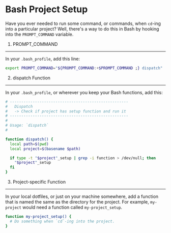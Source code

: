 Bash Project Setup
==================

Have you ever needed to run some command, or commands, when `cd`-ing into a particular project? Well, there's a way to do this in Bash by hooking into the `PROMPT_COMMAND` variable.

1. PROMPT_COMMAND
-----------------

In your `.bash_profile`, add this line:

```bash
export PROMPT_COMMAND="${PROMPT_COMMAND:+$PROMPT_COMMAND ;} dispatch"
```

2. dispatch Function
--------------------

In your `.bash_profile`, or wherever you keep your Bash functions, add this:

```bash
# ----------------------------------------------------
#   Dispatch
#   -> Check if project has setup function and run it
# ----------------------------------------------------
#
# Usage: `dispatch`
#

function dispatch() {
  local path=$(pwd)
  local project=$(basename $path)

  if type -t "$project"_setup | grep -i function > /dev/null; then
    "$project"_setup
  fi
}
```

3. Project-specific Function
----------------------------

In your local dotfiles, or just on your machine somewhere, add a function that is named the same as the directory for the project. For example, `my-project` would need a function called `my-project_setup`.


```bash
function my-project_setup() {
  # Do something when `cd`-ing into the project.
}
```
